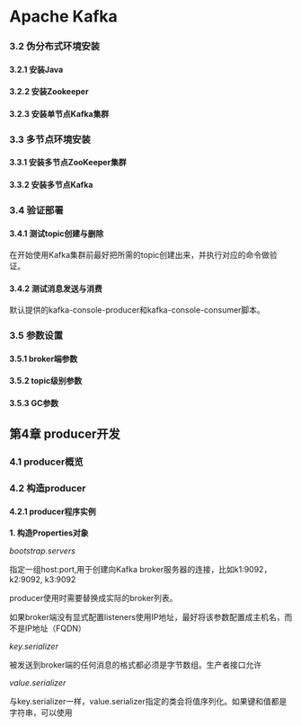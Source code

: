 # Apache Kafka #

### 3.2 伪分布式环境安装 ###

#### 3.2.1 安装Java ####

#### 3.2.2 安装Zookeeper ####

#### 3.2.3 安装单节点Kafka集群 ####

### 3.3 多节点环境安装 ###

#### 3.3.1 安装多节点ZooKeeper集群 ####

#### 3.3.2 安装多节点Kafka ####



### 3.4 验证部署 ###

#### 3.4.1 测试topic创建与删除 ####

在开始使用Kafka集群前最好把所需的topic创建出来，并执行对应的命令做验证。

#### 3.4.2 测试消息发送与消费 ####

默认提供的kafka-console-producer和kafka-console-consumer脚本。

### 3.5 参数设置 ###

#### 3.5.1 broker端参数 ####

#### 3.5.2 topic级别参数 ####

#### 3.5.3 GC参数 ####

## 第4章 producer开发 ##

### 4.1 producer概览 ###

### 4.2 构造producer ###

#### 4.2.1 producer程序实例 ####

**1. 构造Properties对象**

*bootstrap.servers*

指定一组host:port,用于创建向Kafka broker服务器的连接，比如k1:9092，k2:9092, k3:9092

producer使用时需要替换成实际的broker列表。

如果broker端没有显式配置listeners使用IP地址，最好将该参数配置成主机名，而不是IP地址（FQDN）

*key.serializer*

被发送到broker端的任何消息的格式都必须是字节数组。生产者接口允许



*value.serializer*

与key.serializer一样，value.serializer指定的类会将值序列化。如果键和值都是字符串，可以使用
